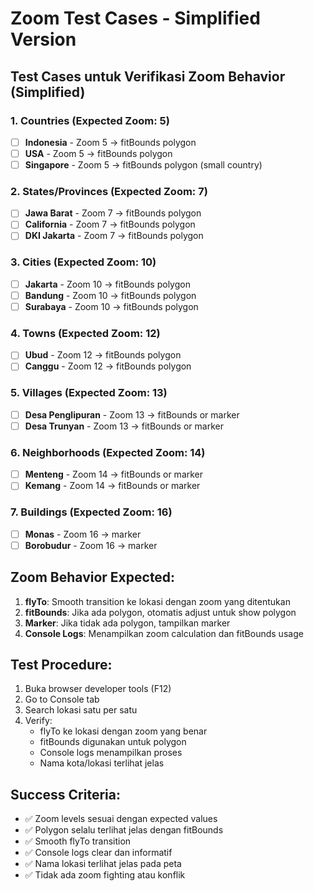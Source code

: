 # Zoom Test Cases - Simplified Version

## Test Cases untuk Verifikasi Zoom Behavior (Simplified)

### 1. Countries (Expected Zoom: 5)
- [ ] **Indonesia** - Zoom 5 → fitBounds polygon
- [ ] **USA** - Zoom 5 → fitBounds polygon
- [ ] **Singapore** - Zoom 5 → fitBounds polygon (small country)

### 2. States/Provinces (Expected Zoom: 7)
- [ ] **Jawa Barat** - Zoom 7 → fitBounds polygon
- [ ] **California** - Zoom 7 → fitBounds polygon
- [ ] **DKI Jakarta** - Zoom 7 → fitBounds polygon

### 3. Cities (Expected Zoom: 10)
- [ ] **Jakarta** - Zoom 10 → fitBounds polygon
- [ ] **Bandung** - Zoom 10 → fitBounds polygon
- [ ] **Surabaya** - Zoom 10 → fitBounds polygon

### 4. Towns (Expected Zoom: 12)
- [ ] **Ubud** - Zoom 12 → fitBounds polygon
- [ ] **Canggu** - Zoom 12 → fitBounds polygon

### 5. Villages (Expected Zoom: 13)
- [ ] **Desa Penglipuran** - Zoom 13 → fitBounds or marker
- [ ] **Desa Trunyan** - Zoom 13 → fitBounds or marker

### 6. Neighborhoods (Expected Zoom: 14)
- [ ] **Menteng** - Zoom 14 → fitBounds or marker
- [ ] **Kemang** - Zoom 14 → fitBounds or marker

### 7. Buildings (Expected Zoom: 16)
- [ ] **Monas** - Zoom 16 → marker
- [ ] **Borobudur** - Zoom 16 → marker

## Zoom Behavior Expected:
1. **flyTo**: Smooth transition ke lokasi dengan zoom yang ditentukan
2. **fitBounds**: Jika ada polygon, otomatis adjust untuk show polygon
3. **Marker**: Jika tidak ada polygon, tampilkan marker
4. **Console Logs**: Menampilkan zoom calculation dan fitBounds usage

## Test Procedure:
1. Buka browser developer tools (F12)
2. Go to Console tab
3. Search lokasi satu per satu
4. Verify:
   - flyTo ke lokasi dengan zoom yang benar
   - fitBounds digunakan untuk polygon
   - Console logs menampilkan proses
   - Nama kota/lokasi terlihat jelas

## Success Criteria:
- ✅ Zoom levels sesuai dengan expected values
- ✅ Polygon selalu terlihat jelas dengan fitBounds
- ✅ Smooth flyTo transition
- ✅ Console logs clear dan informatif
- ✅ Nama lokasi terlihat jelas pada peta
- ✅ Tidak ada zoom fighting atau konflik
